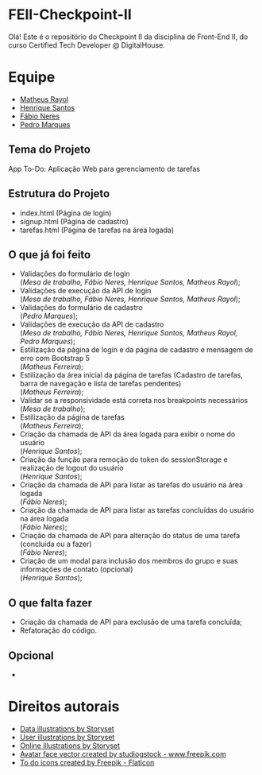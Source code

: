 # FEII-Checkpoint-II
Olá! Este é o repositório do Checkpoint II da disciplina de Front-End II, do curso Certified Tech Developer @ DigitalHouse.

# Equipe

- [Matheus Rayol](https://github.com/matheusrayol)
- [Henrique Santos](https://github.com/HenriqueC4)
- [Fábio Neres](https://github.com/neresfabio)
- [Pedro Marques](http://github.com/pedromarqs)

## Tema do Projeto
App To-Do: Aplicação Web para gerenciamento de tarefas

## Estrutura do Projeto
- index.html (Página de login)
- signup.html (Página de cadastro)
- tarefas.html (Página de tarefas na área logada)

## O que já foi feito
- Validações do formulário de login<br/>(*Mesa de trabalho, Fábio Neres, Henrique Santos, Matheus Rayol*);
- Validações de execução da API de login<br/>(*Mesa de trabalho, Fábio Neres, Henrique Santos, Matheus Rayol*);
- Validações do formulário de cadastro<br/>(*Pedro Marques*);
- Validações de execução da API de cadastro<br/>(*Mesa de trabalho, Fábio Neres, Henrique Santos, Matheus Rayol, Pedro Marques*);
- Estilização da página de login e da página de cadastro e mensagem de erro com Bootstrap 5<br/>(*Matheus Ferreira*);
- Estilização da área inicial da página de tarefas (Cadastro de tarefas, barra de navegação e lista de tarefas pendentes)<br/>(*Matheus Ferreira*);
- Validar se a responsividade está correta nos breakpoints necessários<br />(*Mesa de trabalho*);
- Estilização da página de tarefas<br/>(*Matheus Ferreira*);
- Criação da chamada de API da área logada para exibir o nome do usuário<br/>(*Henrique Santos*);
- Criação da função para remoção do token do sessionStorage e realização de logout do usuário<br/>(*Henrique Santos*);
- Criação da chamada de API para listar as tarefas do usuário na área logada<br/>(*Fábio Neres*);
- Criação da chamada de API para listar as tarefas concluídas do usuário na área logada<br/>(*Fábio Neres*);
- Criação da chamada de API para alteração do status de uma tarefa (concluída ou a fazer)<br/>(*Fábio Neres*);
- Criação de um modal para inclusão dos membros do grupo e suas informações de contato (opcional)<br/>(*Henrique Santos*);

## O que falta fazer

- Criação da chamada de API para exclusão de uma tarefa concluída;
- Refatoração do código.

## Opcional
- 

# Direitos autorais
- <a href="https://storyset.com/data">Data illustrations by Storyset</a>
- <a href="https://storyset.com/user">User illustrations by Storyset</a>
- <a href="https://storyset.com/online">Online illustrations by Storyset</a>
- <a href='https://www.freepik.com/vectors/avatar-face'>Avatar face vector created by studiogstock - www.freepik.com</a>
- <a href="https://www.flaticon.com/free-icons/to-do" title="to do icons">To do icons created by Freepik - Flaticon</a>


